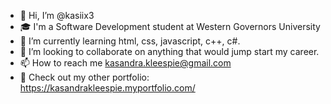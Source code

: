 - 👋 Hi, I’m @kasiix3
- 🎓 I'm a Software Development student at Western Governors University 
- 🌱 I’m currently learning html, css, javascript, c++, c#.
- 💞️ I’m looking to collaborate on anything that would jump start my career.
- 📫 How to reach me kasandra.kleespie@gmail.com
- 👀 Check out my other portfolio: https://kasandrakleespie.myportfolio.com/

